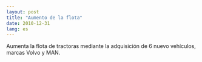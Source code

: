 ```yaml
---
layout: post
title: "Aumento de la flota"
date: 2010-12-31
lang: es
---
```


Aumenta la flota de tractoras mediante la adquisición de 6 nuevo vehículos, marcas Volvo y MAN.
